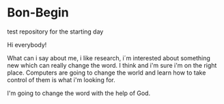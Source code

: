 # Bon-Begin
test repository for the starting day

Hi everybody!

What can i say about me, i like research, i´m interested about something new which can really change  the word. I think and i'm sure i'm on the right place. Computers are going to change the world and learn how to take control of them is what i'm looking for.

I'm going to change the word with the help of God.
